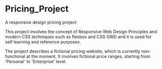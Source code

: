 # Pricing_Project

A responsive design pricing project

This project involves the concept of Responsive Web Design Principles and modern CSS techniques such as flexbox and CSS GRID and it is used for self learning and reference purposes.

The project describes a fictional pricing website, which is currently non-functional at the moment, It involves fictional price ranges, starting from 'Personal' to 'Enterprise' level.
